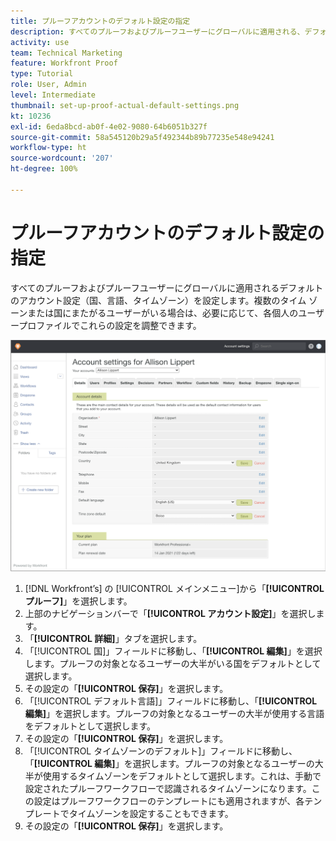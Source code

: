 ```yaml
---
title: プルーフアカウントのデフォルト設定の指定
description: すべてのプルーフおよびプルーフユーザーにグローバルに適用される、デフォルトのアカウント設定を行う方法を説明します。
activity: use
team: Technical Marketing
feature: Workfront Proof
type: Tutorial
role: User, Admin
level: Intermediate
thumbnail: set-up-proof-actual-default-settings.png
kt: 10236
exl-id: 6eda8bcd-ab0f-4e02-9080-64b6051b327f
source-git-commit: 58a545120b29a5f492344b89b77235e548e94241
workflow-type: ht
source-wordcount: '207'
ht-degree: 100%

---
```


# プルーフアカウントのデフォルト設定の指定

すべてのプルーフおよびプルーフユーザーにグローバルに適用されるデフォルトのアカウント設定（国、言語、タイムゾーン）を設定します。複数のタイム ゾーンまたは国にまたがるユーザーがいる場合は、必要に応じて、各個人のユーザープロファイルでこれらの設定を調整できます。

![プルーフ用アカウント設定ウィンドウ](assets/proof-system-setups-default-account-settings.png)

1. [!DNL Workfront’s] の [!UICONTROL メインメニュー]から「**[!UICONTROL プルーフ]**」を選択します。
1. 上部のナビゲーションバーで「**[!UICONTROL アカウント設定]**」を選択します。
1. 「**[!UICONTROL 詳細]**」タブを選択します。
1. 「[!UICONTROL 国]」フィールドに移動し、「**[!UICONTROL 編集]**」を選択します。プルーフの対象となるユーザーの大半がいる国をデフォルトとして選択します。
1. その設定の「**[!UICONTROL 保存]**」を選択します。
1. 「[!UICONTROL デフォルト言語]」フィールドに移動し、「**[!UICONTROL 編集]**」を選択します。プルーフの対象となるユーザーの大半が使用する言語をデフォルトとして選択します。
1. その設定の「**[!UICONTROL 保存]**」を選択します。
1. 「[!UICONTROL タイムゾーンのデフォルト]」フィールドに移動し、「**[!UICONTROL 編集]**」を選択します。プルーフの対象となるユーザーの大半が使用するタイムゾーンをデフォルトとして選択します。これは、手動で設定されたプルーフワークフローで認識されるタイムゾーンになります。この設定はプルーフワークフローのテンプレートにも適用されますが、各テンプレートでタイムゾーンを設定することもできます。
1. その設定の「**[!UICONTROL 保存]**」を選択します。
